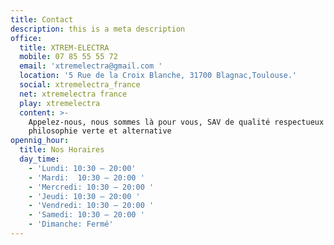 ```yaml
---
title: Contact
description: this is a meta description
office:
  title: XTREM-ELECTRA
  mobile: 07 85 55 55 72
  email: 'xtremelectra@gmail.com '
  location: '5 Rue de la Croix Blanche, 31700 Blagnac,Toulouse.'
  social: xtremelectra_france
  net: xtremelectra france
  play: xtremelectra
  content: >-
    Appelez-nous, nous sommes là pour vous, SAV de qualité respectueux d'une
    philosophie verte et alternative
opennig_hour:
  title: Nos Horaires
  day_time:
    - 'Lundi: 10:30 – 20:00'
    - 'Mardi:  10:30 – 20:00 '
    - 'Mercredi: 10:30 – 20:00 '
    - 'Jeudi: 10:30 – 20:00 '
    - 'Vendredi: 10:30 – 20:00 '
    - 'Samedi: 10:30 – 20:00 '
    - 'Dimanche: Fermé'
---
```



